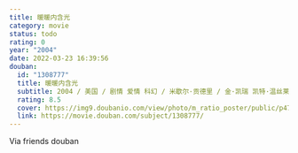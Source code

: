 ```yaml
---
title: 暖暖内含光
category: movie
status: todo
rating: 0
year: "2004"
date: 2022-03-23 16:39:56
douban:
  id: "1308777"
  title: 暖暖内含光
  subtitle: 2004 / 美国 / 剧情 爱情 科幻 / 米歇尔·贡德里 / 金·凯瑞 凯特·温丝莱特
  rating: 8.5
  cover: https://img9.doubanio.com/view/photo/m_ratio_poster/public/p479565065.jpg
  link: https://movie.douban.com/subject/1308777/
---
```


Via friends douban 
